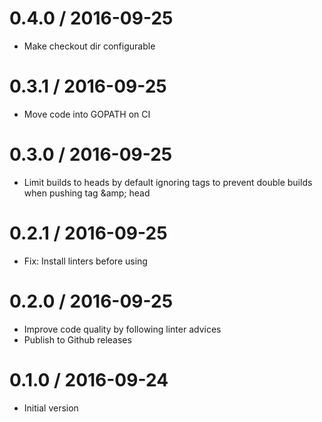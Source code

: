 # 0.4.0 / 2016-09-25

  * Make checkout dir configurable

# 0.3.1 / 2016-09-25

  * Move code into GOPATH on CI

# 0.3.0 / 2016-09-25

  * Limit builds to heads by default ignoring tags to prevent double builds when pushing tag &amp;amp; head

# 0.2.1 / 2016-09-25

  * Fix: Install linters before using

# 0.2.0 / 2016-09-25

  * Improve code quality by following linter advices
  * Publish to Github releases

# 0.1.0 / 2016-09-24

  * Initial version